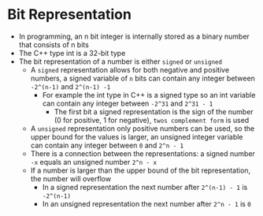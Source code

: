 # Bit Representation
- In programming, an n bit integer is internally stored as a binary number that consists of n bits
- The C++ type int is a 32-bit type
- The bit representation of a number is either `signed` or `unsigned`
  - A `signed` representation allows for both negative and positive numbers, a signed variable of `n` bits can contain any integer between `-2^(n-1)` and `2^(n-1) -1`
    - For example the int type in C++ is a signed type so an int variable can contain any integer between `-2^31` and `2^31 - 1`
      - The first bit a signed representation is the sign of the number (0 for positive, 1 for negative), `twos complement form` is used
  - A `unsigned` representation only positive numbers can be used, so the upper bound for the values is larger, an unsigned integer variable can contain any integer between `0` and `2^n - 1`
  - There is a connection between the representations: a signed number `-x` equals an unsigned number `2^n - x`
  - If a number is larger than the upper bound of the bit representation, the number will overflow
    - In a signed representation the next number after `2^(n-1) - 1` is `-2^(n-1)`
    - In an unsigned representation the next number after `2^n - 1` is `0`